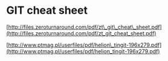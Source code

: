 # GIT cheat sheet

[http://files.zeroturnaround.com/pdf/zt\_git\_cheat\_sheet.pdf](http://files.zeroturnaround.com/pdf/zt_git_cheat_sheet.pdf)

[http://www.ptmag.pl/userfiles/pdf/helion\_tingit-196x279.pdf](http://www.ptmag.pl/userfiles/pdf/helion_tingit-196x279.pdf)

